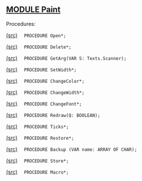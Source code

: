 
## [MODULE Paint](https://github.com/io-core/Paint/blob/main/Paint.Mod)

Procedures:


[(src)](https://github.com/io-core/Paint/blob/main/Paint.Mod#L15) `  PROCEDURE Open*;`

[(src)](https://github.com/io-core/Paint/blob/main/Paint.Mod#L36) `  PROCEDURE Delete*;`

[(src)](https://github.com/io-core/Paint/blob/main/Paint.Mod#L45) `  PROCEDURE GetArg(VAR S: Texts.Scanner);`

[(src)](https://github.com/io-core/Paint/blob/main/Paint.Mod#L54) `  PROCEDURE SetWidth*;`

[(src)](https://github.com/io-core/Paint/blob/main/Paint.Mod#L60) `  PROCEDURE ChangeColor*;`

[(src)](https://github.com/io-core/Paint/blob/main/Paint.Mod#L68) `  PROCEDURE ChangeWidth*;`

[(src)](https://github.com/io-core/Paint/blob/main/Paint.Mod#L76) `  PROCEDURE ChangeFont*;`

[(src)](https://github.com/io-core/Paint/blob/main/Paint.Mod#L85) `  PROCEDURE Redraw(Q: BOOLEAN);`

[(src)](https://github.com/io-core/Paint/blob/main/Paint.Mod#L96) `  PROCEDURE Ticks*;`

[(src)](https://github.com/io-core/Paint/blob/main/Paint.Mod#L100) `  PROCEDURE Restore*;`

[(src)](https://github.com/io-core/Paint/blob/main/Paint.Mod#L104) `  PROCEDURE Backup (VAR name: ARRAY OF CHAR);`

[(src)](https://github.com/io-core/Paint/blob/main/Paint.Mod#L115) `  PROCEDURE Store*;`

[(src)](https://github.com/io-core/Paint/blob/main/Paint.Mod#L142) `  PROCEDURE Macro*;`
